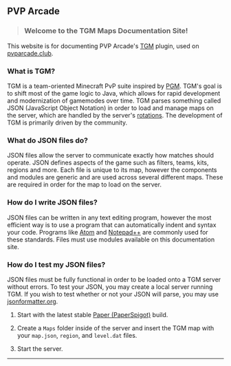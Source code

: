 ## PVP Arcade
> ### Welcome to the TGM Maps Documentation Site!

This website is for documenting PVP Arcade's [TGM](https://github.com/Solidarietas/TGM) plugin, used on [pvparcade.club](https://pvparcade.club).

### What is TGM?

TGM is a team-oriented Minecraft PvP suite inspired by [PGM](https://github.com/PGMDev/PGM). TGM's goal is to shift most of the game logic to Java, which allows for rapid development and modernization of gamemodes over time. TGM parses something called JSON (JavaScript Object Notation) in order to load and manage maps on the server, which are handled by the server's [rotations](https://github.com/Solidarietas/TGM-Maps/blob/master/rotation.json). The development of TGM is primarily driven by the community.

### What do JSON files do?

JSON files allow the server to communicate exactly how matches should operate. JSON defines aspects of the game such as filters, teams, kits, regions and more. Each file is unique to its map, however the components and modules are generic and are used across several different maps. These are required in order for the map to load on the server.

### How do I write JSON files?

JSON files can be written in any text editing program, however the most efficient way is to use a program that can automatically indent and syntax your code. Programs like [Atom](https://atom.io/) and [Notepad++](https://notepad-plus-plus.org/) are commonly used for these standards. Files must use modules available on this documentation site.

### How do I test my JSON files?

JSON files must be fully functional in order to be loaded onto a TGM server without errors. To test your JSON, you may create a local server running TGM. If you wish to test whether or not your JSON will parse, you may use [jsonformatter.org](https://jsonformatter.org/json-parser).

1. Start with the latest stable [Paper (PaperSpigot)](https://papermc.io/ci/job/Paper/) build. 
 
2. Create a `Maps` folder inside of the server and insert the TGM map with your `map.json`, `region`, and `level.dat` files.

3. Start the server.

---


